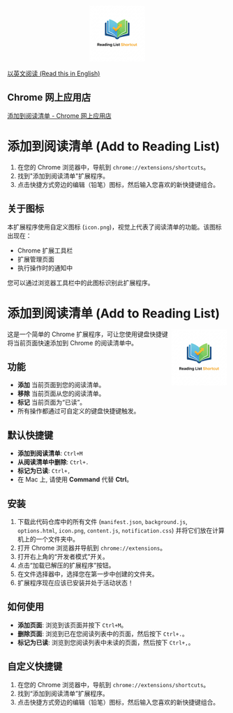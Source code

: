 <p align="center">
  <img src="icon.png" width="128" height="128" alt="阅读清单快捷键图标">
</p>

[以英文阅读 (Read this in English)](README.md)

## Chrome 网上应用店

[添加到阅读清单 - Chrome 网上应用店](https://chromewebstore.google.com/detail/add-to-reading-list/jocobpmmlobocfccfljmbfpmfdlgjfdo?authuser=0&hl=en)

# 添加到阅读清单 (Add to Reading List)

1.  在您的 Chrome 浏览器中，导航到 `chrome://extensions/shortcuts`。
2.  找到"添加到阅读清单"扩展程序。
3.  点击快捷方式旁边的编辑（铅笔）图标，然后输入您喜欢的新快捷键组合。

## 关于图标

本扩展程序使用自定义图标 (`icon.png`)，视觉上代表了阅读清单的功能。该图标出现在：

* Chrome 扩展工具栏
* 扩展管理页面
* 执行操作时的通知中

您可以通过浏览器工具栏中的此图标识别此扩展程序。

# 添加到阅读清单 (Add to Reading List)

<img src="icon.png" width="128" height="128" alt="阅读清单快捷键图标" align="right">

这是一个简单的 Chrome 扩展程序，可让您使用键盘快捷键将当前页面快速添加到 Chrome 的阅读清单中。

## 功能

*   **添加** 当前页面到您的阅读清单。
*   **移除** 当前页面从您的阅读清单。
*   **标记** 当前页面为“已读”。
*   所有操作都通过可自定义的键盘快捷键触发。

## 默认快捷键

*   **添加到阅读清单**: `Ctrl+M`
*   **从阅读清单中删除**: `Ctrl+.`
*   **标记为已读**: `Ctrl+,`
*   在 Mac 上, 请使用 **Command** 代替 **Ctrl**。

## 安装

1.  下载此代码仓库中的所有文件 (`manifest.json`, `background.js`, `options.html`, `icon.png`, `content.js`, `notification.css`) 并将它们放在计算机上的一个文件夹中。
2.  打开 Chrome 浏览器并导航到 `chrome://extensions`。
3.  打开右上角的“开发者模式”开关。
4.  点击“加载已解压的扩展程序”按钮。
5.  在文件选择器中，选择您在第一步中创建的文件夹。
6.  扩展程序现在应该已安装并处于活动状态！

## 如何使用

*   **添加页面**: 浏览到该页面并按下 `Ctrl+M`。
*   **删除页面**: 浏览到已在您阅读列表中的页面，然后按下 `Ctrl+.`。
*   **标记为已读**: 浏览到您阅读列表中未读的页面，然后按下 `Ctrl+,`。

## 自定义快捷键

1.  在您的 Chrome 浏览器中，导航到 `chrome://extensions/shortcuts`。
2.  找到“添加到阅读清单”扩展程序。
3.  点击快捷方式旁边的编辑（铅笔）图标，然后输入您喜欢的新快捷键组合。
